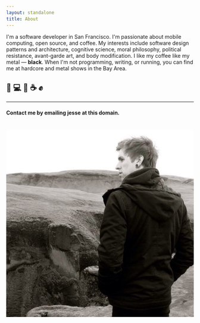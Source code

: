 ```yaml
---
layout: standalone
title: About
---
```


I'm a software developer in San Francisco. I'm passionate about mobile computing, open source, and coffee.
My interests include software design patterns and architecture, cognitive science, moral philosophy, political resistance, avant-garde art, and body modification. I like my coffee like my metal &mdash; **black**. When I'm not programming, writing, or running, you can find me at hardcore and metal shows in the Bay Area.

<h2 class="text-center">🤘 💻 📱 ☕ ✊</h2>
<hr>
<h4 class="text-muted text-center">Contact me by emailing <b>jesse</b> at this domain.</h4>
<br>

<div class="col-xs-12 col-xs-offset-0 col-sm-8 col-sm-offset-2 col-md-6 col-md-offset-3">
<a href="/img/avatar_iceland.jpg">
    <img class="img-thumbnail img-responsive center" src="/img/avatar_iceland.jpg" title="Jesse Squires" alt="Jesse Squires"/>
</a>
</div>
